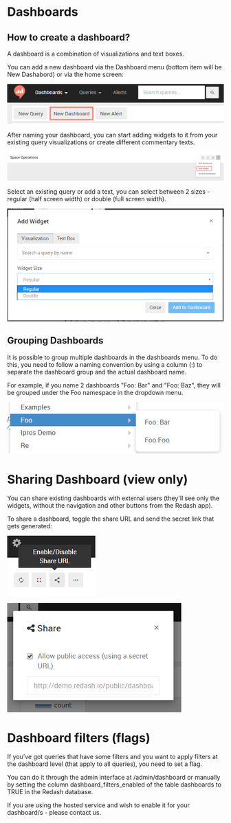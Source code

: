 # Dashboards

## <a name="create_new_dash"></a> How to create a dashboard?

A dashboard is a combination of visualizations and text boxes.

You can add a new dashboard via the Dashboard menu (bottom item will be New Dashabord) or via the home screen:

![](/user-guide/assets/add_new_dash.png)

After naming your dashboard, you can start adding widgets to it from your existing query visualizations or create different commentary texts.

![](/user-guide/assets/add_widget.png)

Select an existing query or add a text, you can select between 2 sizes - regular (half screen width) or double (full screen width).

![](/user-guide/assets/select_widget_size.png)

## <a name="grouping_dashs"></a> Grouping Dashboards

It is possible to group multiple dashboards in the dashboards menu. To do this, you need to follow a naming convention by using a column (:) to separate the dashboard group and the actual dashboard name.

For example, if you name 2 dashboards "Foo: Bar" and "Foo: Baz", they will be grouped under the Foo namespace in the dropdown menu.

![](/user-guide/assets/group_dashboards.png)

# <a name="sharing_dashs"></a> Sharing Dashboard (view only)

You can share existing dashboards with external users (they'll see only the widgets, without the navigation and other buttons from the Redash app).

To share a dashboard, toggle the share URL and send the secret link that gets generated:

![](/user-guide/assets/disabled_share_url.png)

![](/user-guide/assets/share_dash_link.png)

# <a name="dash_filters_flags"></a> Dashboard filters (flags)

If you’ve got queries that have some filters and you want to apply filters at the dashboard level (that apply to all queries), you need to set a flag.

You can do it through the admin interface at /admin/dashboard or manually by setting the column dashboard_filters_enabled of the table dashboards to TRUE in the Redash database.

If you are using the hosted service and wish to enable it for your dashboard/s - please contact us.
